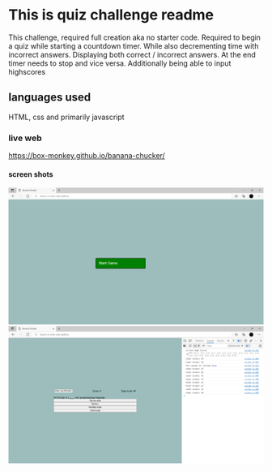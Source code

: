 # This is quiz challenge readme
This challenge, required full creation aka no starter code. Required to begin a quiz 
while starting a countdown timer. While also decrementing time with incorrect answers. 
Displaying both correct / incorrect answers. At the end timer needs to stop and 
vice versa. Additionally being able to input highscores

## languages used
HTML, css and primarily javascript

### live web
https://box-monkey.github.io/banana-chucker/

#### screen shots
![retrograde](./bc1.png)
![retrograde](./bc2.png)

